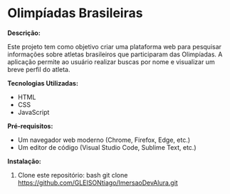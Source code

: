 # Olimpíadas Brasileiras

**Descrição:**

Este projeto tem como objetivo criar uma plataforma web para pesquisar informações sobre atletas brasileiros que participaram das Olimpíadas. A aplicação permite ao usuário realizar buscas por nome e visualizar um breve perfil do atleta.

**Tecnologias Utilizadas:**

* HTML
* CSS
* JavaScript

**Pré-requisitos:**

* Um navegador web moderno (Chrome, Firefox, Edge, etc.)
* Um editor de código (Visual Studio Code, Sublime Text, etc.)

**Instalação:**

1. Clone este repositório:
   bash
   git clone https://github.com/GLEISONtiago/ImersaoDevAlura.git
